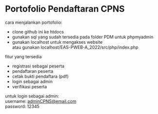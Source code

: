 # Portofolio Pendaftaran CPNS

cara menjalankan portofolio:
- clone github ini ke htdocs
- gunakan sql yang sudah tersedia pada folder PDM untuk phpmyadmin
- gunakan localhost untuk mengakses website<br>
atau gunakan localhost/EAS-PWEB-A_2022/src/php/index.php <br>

fitur yang tersedia
- registrasi sebagai peserta
- pendaftaran peserta
- cetak bukti pendaftara (pdf)
- login sebagai admin
- verifikasi peserta

untuk login sebagai admin:<br>
username: adminCPNS@email.com<br>
password: 12345
